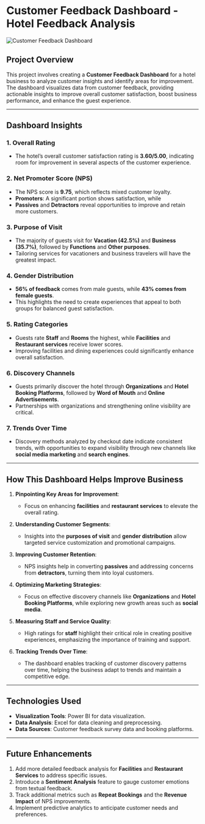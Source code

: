 # **Customer Feedback Dashboard - Hotel Feedback Analysis**

![Customer Feedback Dashboard](./customer_feedback_dashboard.png)



## **Project Overview**
This project involves creating a **Customer Feedback Dashboard** for a hotel business to analyze customer insights and identify areas for improvement. The dashboard visualizes data from customer feedback, providing actionable insights to improve overall customer satisfaction, boost business performance, and enhance the guest experience. 

---

## **Dashboard Insights**
### **1. Overall Rating**  
- The hotel’s overall customer satisfaction rating is **3.60/5.00**, indicating room for improvement in several aspects of the customer experience.

### **2. Net Promoter Score (NPS)**  
- The NPS score is **9.75**, which reflects mixed customer loyalty.  
- **Promoters**: A significant portion shows satisfaction, while  
- **Passives** and **Detractors** reveal opportunities to improve and retain more customers.

### **3. Purpose of Visit**  
- The majority of guests visit for **Vacation (42.5%)** and **Business (35.7%)**, followed by **Functions** and **Other purposes**.  
- Tailoring services for vacationers and business travelers will have the greatest impact.

### **4. Gender Distribution**  
- **56% of feedback** comes from male guests, while **43% comes from female guests**.  
- This highlights the need to create experiences that appeal to both groups for balanced guest satisfaction.

### **5. Rating Categories**  
- Guests rate **Staff** and **Rooms** the highest, while **Facilities** and **Restaurant services** receive lower scores.  
- Improving facilities and dining experiences could significantly enhance overall satisfaction.

### **6. Discovery Channels**  
- Guests primarily discover the hotel through **Organizations** and **Hotel Booking Platforms**, followed by **Word of Mouth** and **Online Advertisements**.  
- Partnerships with organizations and strengthening online visibility are critical.

### **7. Trends Over Time**  
- Discovery methods analyzed by checkout date indicate consistent trends, with opportunities to expand visibility through new channels like **social media marketing** and **search engines**.

---

## **How This Dashboard Helps Improve Business**
1. **Pinpointing Key Areas for Improvement**:  
   - Focus on enhancing **facilities** and **restaurant services** to elevate the overall rating.

2. **Understanding Customer Segments**:  
   - Insights into the **purposes of visit** and **gender distribution** allow targeted service customization and promotional campaigns.

3. **Improving Customer Retention**:  
   - NPS insights help in converting **passives** and addressing concerns from **detractors**, turning them into loyal customers.

4. **Optimizing Marketing Strategies**:  
   - Focus on effective discovery channels like **Organizations** and **Hotel Booking Platforms**, while exploring new growth areas such as **social media**.

5. **Measuring Staff and Service Quality**:  
   - High ratings for **staff** highlight their critical role in creating positive experiences, emphasizing the importance of training and support.

6. **Tracking Trends Over Time**:  
   - The dashboard enables tracking of customer discovery patterns over time, helping the business adapt to trends and maintain a competitive edge.

---

## **Technologies Used**
- **Visualization Tools**: Power BI for data visualization.
- **Data Analysis**: Excel for data cleaning and preprocessing.
- **Data Sources**: Customer feedback survey data and booking platforms.

---

## **Future Enhancements**
1. Add more detailed feedback analysis for **Facilities** and **Restaurant Services** to address specific issues.  
2. Introduce a **Sentiment Analysis** feature to gauge customer emotions from textual feedback.  
3. Track additional metrics such as **Repeat Bookings** and the **Revenue Impact** of NPS improvements.  
4. Implement predictive analytics to anticipate customer needs and preferences.




